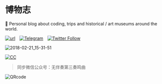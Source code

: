 # 博物志

🥃 Personal blog about coding, trips and historical / art museums around the world.

[![url](https://img.shields.io/badge/URL-shuwuai.cc-ff69b4.svg?style=flat-square)](http://shuwuai.cc)&emsp;[![Telegram](https://img.shields.io/badge/Add-Telegram-green.svg?style=flat-square&logo=telegram)](https://telegram.me/shuwuai)&emsp;[![Twitter Follow](https://img.shields.io/twitter/follow/espadrine.svg?style=social&label=Follow&logo=twitter)](https://twitter.com/shuwuai)


![2018-02-21_15-31-51](http://oxgw3nd2b.bkt.clouddn.com/2018-02-21_15-31-51.png)

[![CC](https://img.shields.io/badge/License-CC%20BY--SA%204.0-lightgrey.svg?style=flat-square)](https://creativecommons.org/licenses/by-sa/4.0/)

> 同步微信公众号：无伴奏第三奏鸣曲

![QRcode](http://oxgw3nd2b.bkt.clouddn.com/qrcode_for_gh_b004321b6297_258.jpg)


